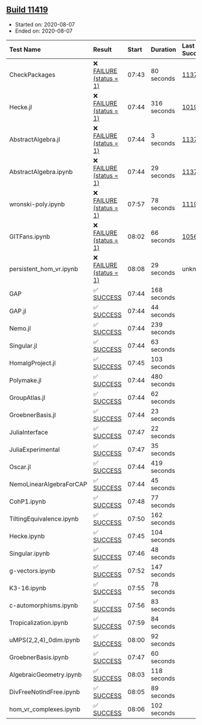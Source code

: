 ## [Build 11419](https://oscarci.mathematik.uni-kl.de/job/oscar/11419/)

* Started on: 2020-08-07
* Ended on: 2020-08-07

| Test Name    | Result | Start | Duration | Last Success | First Failure |
|:-------------|:-------|:------|:---------|:-------------|:--------------|
| CheckPackages | ❌ [FAILURE (status = 1)](https://oscarci.mathematik.uni-kl.de/job/oscar/11419/artifact/logs/build-11419/CheckPackages.log) | 07:43 | 80 seconds | [11376](https://oscarci.mathematik.uni-kl.de/job/oscar/11376/) | [11377](https://oscarci.mathematik.uni-kl.de/job/oscar/11377/) |
| Hecke.jl | ❌ [FAILURE (status = 1)](https://oscarci.mathematik.uni-kl.de/job/oscar/11419/artifact/logs/build-11419/Hecke.jl.log) | 07:44 | 316 seconds | [10197](https://oscarci.mathematik.uni-kl.de/job/oscar/10197/) | [10198](https://oscarci.mathematik.uni-kl.de/job/oscar/10198/) |
| AbstractAlgebra.jl | ❌ [FAILURE (status = 1)](https://oscarci.mathematik.uni-kl.de/job/oscar/11419/artifact/logs/build-11419/AbstractAlgebra.jl.log) | 07:44 | 3 seconds | [11376](https://oscarci.mathematik.uni-kl.de/job/oscar/11376/) | [11377](https://oscarci.mathematik.uni-kl.de/job/oscar/11377/) |
| AbstractAlgebra.ipynb | ❌ [FAILURE (status = 1)](https://oscarci.mathematik.uni-kl.de/job/oscar/11419/artifact/logs/build-11419/AbstractAlgebra.ipynb.log) | 07:44 | 29 seconds | [11376](https://oscarci.mathematik.uni-kl.de/job/oscar/11376/) | [11377](https://oscarci.mathematik.uni-kl.de/job/oscar/11377/) |
| wronski-poly.ipynb | ❌ [FAILURE (status = 1)](https://oscarci.mathematik.uni-kl.de/job/oscar/11419/artifact/logs/build-11419/wronski-poly.ipynb.log) | 07:57 | 78 seconds | [11192](https://oscarci.mathematik.uni-kl.de/job/oscar/11192/) | [11193](https://oscarci.mathematik.uni-kl.de/job/oscar/11193/) |
| GITFans.ipynb | ❌ [FAILURE (status = 1)](https://oscarci.mathematik.uni-kl.de/job/oscar/11419/artifact/logs/build-11419/GITFans.ipynb.log) | 08:02 | 66 seconds | [10566](https://oscarci.mathematik.uni-kl.de/job/oscar/10566/) | [10567](https://oscarci.mathematik.uni-kl.de/job/oscar/10567/) |
| persistent_hom_vr.ipynb | ❌ [FAILURE (status = 1)](https://oscarci.mathematik.uni-kl.de/job/oscar/11419/artifact/logs/build-11419/persistent_hom_vr.ipynb.log) | 08:08 | 29 seconds | unknown | unknown |
| GAP | ✅ [SUCCESS](https://oscarci.mathematik.uni-kl.de/job/oscar/11419/artifact/logs/build-11419/GAP.log) | 07:44 | 168 seconds |  |  |
| GAP.jl | ✅ [SUCCESS](https://oscarci.mathematik.uni-kl.de/job/oscar/11419/artifact/logs/build-11419/GAP.jl.log) | 07:44 | 44 seconds |  |  |
| Nemo.jl | ✅ [SUCCESS](https://oscarci.mathematik.uni-kl.de/job/oscar/11419/artifact/logs/build-11419/Nemo.jl.log) | 07:44 | 239 seconds |  |  |
| Singular.jl | ✅ [SUCCESS](https://oscarci.mathematik.uni-kl.de/job/oscar/11419/artifact/logs/build-11419/Singular.jl.log) | 07:44 | 63 seconds |  |  |
| HomalgProject.jl | ✅ [SUCCESS](https://oscarci.mathematik.uni-kl.de/job/oscar/11419/artifact/logs/build-11419/HomalgProject.jl.log) | 07:45 | 103 seconds |  |  |
| Polymake.jl | ✅ [SUCCESS](https://oscarci.mathematik.uni-kl.de/job/oscar/11419/artifact/logs/build-11419/Polymake.jl.log) | 07:44 | 480 seconds |  |  |
| GroupAtlas.jl | ✅ [SUCCESS](https://oscarci.mathematik.uni-kl.de/job/oscar/11419/artifact/logs/build-11419/GroupAtlas.jl.log) | 07:44 | 62 seconds |  |  |
| GroebnerBasis.jl | ✅ [SUCCESS](https://oscarci.mathematik.uni-kl.de/job/oscar/11419/artifact/logs/build-11419/GroebnerBasis.jl.log) | 07:44 | 23 seconds |  |  |
| JuliaInterface | ✅ [SUCCESS](https://oscarci.mathematik.uni-kl.de/job/oscar/11419/artifact/logs/build-11419/JuliaInterface.log) | 07:47 | 22 seconds |  |  |
| JuliaExperimental | ✅ [SUCCESS](https://oscarci.mathematik.uni-kl.de/job/oscar/11419/artifact/logs/build-11419/JuliaExperimental.log) | 07:47 | 35 seconds |  |  |
| Oscar.jl | ✅ [SUCCESS](https://oscarci.mathematik.uni-kl.de/job/oscar/11419/artifact/logs/build-11419/Oscar.jl.log) | 07:44 | 419 seconds |  |  |
| NemoLinearAlgebraForCAP | ✅ [SUCCESS](https://oscarci.mathematik.uni-kl.de/job/oscar/11419/artifact/logs/build-11419/NemoLinearAlgebraForCAP.log) | 07:44 | 45 seconds |  |  |
| CohP1.ipynb | ✅ [SUCCESS](https://oscarci.mathematik.uni-kl.de/job/oscar/11419/artifact/logs/build-11419/CohP1.ipynb.log) | 07:48 | 77 seconds |  |  |
| TiltingEquivalence.ipynb | ✅ [SUCCESS](https://oscarci.mathematik.uni-kl.de/job/oscar/11419/artifact/logs/build-11419/TiltingEquivalence.ipynb.log) | 07:50 | 162 seconds |  |  |
| Hecke.ipynb | ✅ [SUCCESS](https://oscarci.mathematik.uni-kl.de/job/oscar/11419/artifact/logs/build-11419/Hecke.ipynb.log) | 07:45 | 104 seconds |  |  |
| Singular.ipynb | ✅ [SUCCESS](https://oscarci.mathematik.uni-kl.de/job/oscar/11419/artifact/logs/build-11419/Singular.ipynb.log) | 07:46 | 48 seconds |  |  |
| g-vectors.ipynb | ✅ [SUCCESS](https://oscarci.mathematik.uni-kl.de/job/oscar/11419/artifact/logs/build-11419/g-vectors.ipynb.log) | 07:52 | 147 seconds |  |  |
| K3-16.ipynb | ✅ [SUCCESS](https://oscarci.mathematik.uni-kl.de/job/oscar/11419/artifact/logs/build-11419/K3-16.ipynb.log) | 07:55 | 78 seconds |  |  |
| c-automorphisms.ipynb | ✅ [SUCCESS](https://oscarci.mathematik.uni-kl.de/job/oscar/11419/artifact/logs/build-11419/c-automorphisms.ipynb.log) | 07:56 | 83 seconds |  |  |
| Tropicalization.ipynb | ✅ [SUCCESS](https://oscarci.mathematik.uni-kl.de/job/oscar/11419/artifact/logs/build-11419/Tropicalization.ipynb.log) | 07:59 | 84 seconds |  |  |
| uMPS(2,2,4)_0dim.ipynb | ✅ [SUCCESS](https://oscarci.mathematik.uni-kl.de/job/oscar/11419/artifact/logs/build-11419/uMPS-2-2-4-_0dim.ipynb.log) | 08:00 | 92 seconds |  |  |
| GroebnerBasis.ipynb | ✅ [SUCCESS](https://oscarci.mathematik.uni-kl.de/job/oscar/11419/artifact/logs/build-11419/GroebnerBasis.ipynb.log) | 07:47 | 60 seconds |  |  |
| AlgebraicGeometry.ipynb | ✅ [SUCCESS](https://oscarci.mathematik.uni-kl.de/job/oscar/11419/artifact/logs/build-11419/AlgebraicGeometry.ipynb.log) | 08:03 | 118 seconds |  |  |
| DivFreeNotIndFree.ipynb | ✅ [SUCCESS](https://oscarci.mathematik.uni-kl.de/job/oscar/11419/artifact/logs/build-11419/DivFreeNotIndFree.ipynb.log) | 08:05 | 89 seconds |  |  |
| hom_vr_complexes.ipynb | ✅ [SUCCESS](https://oscarci.mathematik.uni-kl.de/job/oscar/11419/artifact/logs/build-11419/hom_vr_complexes.ipynb.log) | 08:06 | 102 seconds |  |  |

